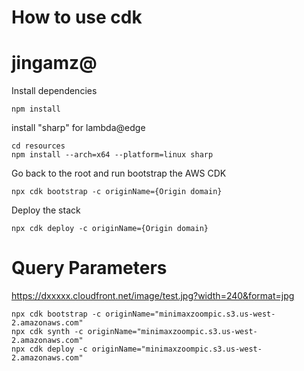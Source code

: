 # How to use cdk
# jingamz@



Install dependencies

```
npm install
```

install "sharp" for lambda@edge

```
cd resources
npm install --arch=x64 --platform=linux sharp
```


Go back to the root and run bootstrap the AWS CDK
```
npx cdk bootstrap -c originName={Origin domain}
```

Deploy the stack
```
npx cdk deploy -c originName={Origin domain}
```

# Query Parameters

https://dxxxxx.cloudfront.net/image/test.jpg?width=240&format=jpg

```
npx cdk bootstrap -c originName="minimaxzoompic.s3.us-west-2.amazonaws.com"
npx cdk synth -c originName="minimaxzoompic.s3.us-west-2.amazonaws.com"
npx cdk deploy -c originName="minimaxzoompic.s3.us-west-2.amazonaws.com"
```
